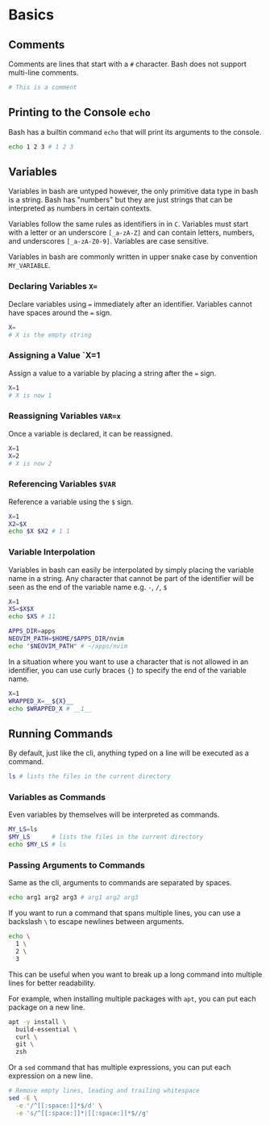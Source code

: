 # Basics

## Comments

Comments are lines that start with a `#` character. Bash does not support multi-line comments.

```bash
# This is a comment
```

## Printing to the Console `echo`

Bash has a builtin command `echo` that will print its arguments to the console.

```bash
echo 1 2 3 # 1 2 3
```

## Variables

Variables in bash are untyped however, the only primitive data type in bash is a string. Bash has "numbers" but they are just strings that can be interpreted as numbers in certain contexts.

Variables follow the same rules as identifiers in in `C`. Variables must start with a letter or an underscore `[_a-zA-Z]` and can contain letters, numbers, and underscores `[_a-zA-Z0-9]`. Variables are case sensitive.

Variables in bash are commonly written in upper snake case by convention `MY_VARIABLE`.

### Declaring Variables `X=`

Declare variables using `=` immediately after an identifier. Variables cannot have spaces around the `=` sign.

```bash
X=
# X is the empty string
```

### Assigning a Value `X=1

Assign a value to a variable by placing a string after the `=` sign.

```bash
X=1
# X is now 1
```

### Reassigning Variables `VAR=x`

Once a variable is declared, it can be reassigned.

```bash
X=1
X=2
# X is now 2
```

### Referencing Variables `$VAR`

Reference a variable using the `$` sign.

```bash
X=1
X2=$X
echo $X $X2 # 1 1
```

<!-- ### Unsetting Variables `unset VAR` -->

### Variable Interpolation

Variables in bash can easily be interpolated by simply placing the variable name in a string. Any character that cannot be part of the identifier will be seen as the end of the variable name e.g. `-`, `/`, `$`

```bash
X=1
XS=$X$X
echo $XS # 11
```

```bash
APPS_DIR=apps
NEOVIM_PATH=$HOME/$APPS_DIR/nvim
echo "$NEOVIM_PATH" # ~/apps/nvim
```

In a situation where you want to use a character that is not allowed in an identifier, you can use curly braces `{}` to specify the end of the variable name.

```bash
X=1
WRAPPED_X=__${X}__
echo $WRAPPED_X # __1__
```

<!-- ### The `declare` keyword -->

<!-- ### Readonly Variables -->

## Running Commands

By default, just like the cli, anything typed on a line will be executed as a command.

```bash
ls # lists the files in the current directory
```

### Variables as Commands

Even variables by themselves will be interpreted as commands.

```bash
MY_LS=ls
$MY_LS      # lists the files in the current directory
echo $MY_LS # ls
```

### Passing Arguments to Commands

Same as the cli, arguments to commands are separated by spaces.

```bash
echo arg1 arg2 arg3 # arg1 arg2 arg3
```

If you want to run a command that spans multiple lines, you can use a backslash `\` to escape newlines between arguments.

```bash
echo \
  1 \
  2 \
  3
```

This can be useful when you want to break up a long command into multiple lines for better readability.

For example, when installing multiple packages with `apt`, you can put each package on a new line.

```bash
apt -y install \
  build-essential \
  curl \
  git \
  zsh
```

Or a `sed` command that has multiple expressions, you can put each expression on a new line.

```bash
# Remove empty lines, leading and trailing whitespace
sed -E \
  -e '/^[[:space:]]*$/d' \
  -e 's/^[[:space:]]*|[[:space:]]*$//g'
```
